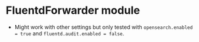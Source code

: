 # FluentdForwarder module

- Might work with other settings but only tested with `opensearch.enabled = true` and `fluentd.audit.enabled = false`.
